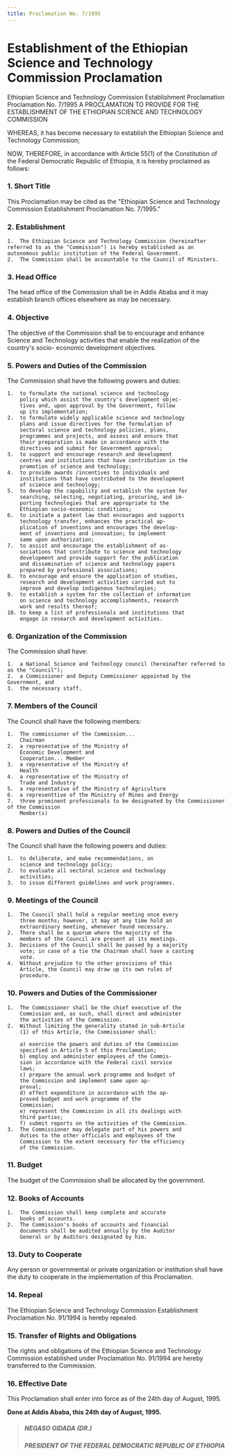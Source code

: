 ```yaml
---
title: Proclamation No. 7/1995
---
```


# Establishment of the Ethiopian Science and Technology Commission Proclamation

Ethiopian Science and Technology Commission
Establishment Proclamation
Proclamation No. 7/1995
A PROCLAMATION TO PROVIDE
FOR THE ESTABLISHMENT OF THE ETHIOPIAN
SCIENCE AND TECHNOLOGY COMMISSION

WHEREAS, it has become necessary to establish the
Ethiopian Science and Technology Commission;

NOW, THEREFORE, in accordance with Article 55(1)
of the Constitution of the Federal Democratic Republic of
Ethiopia, it is hereby proclaimed as follows:

### 1. Short Title

This Proclamation may be cited as the "Ethiopian Science and Technology Commission Establishment Proclamation
No. 7/1995."

### 2. Establishment

    1.  The Ethiopian Science and Technology Commission (hereinafter referred to as the "Commission") is hereby established as an autonomous public institution of the Federal Government.
    2.  The Commission shall be accountable to the Council of Ministers.

### 3. Head Office

The head office of the Commission shall be in Addis Ababa
and it may establish branch offices elsewhere as may be
necessary.

### 4. Objective

The objective of the Commission shall be to encourage and
enhance Science and Technology activities that enable the
realization of the country's socio- economic development
objectives.

### 5. Powers and Duties of the Commission

The Commission shall have the following powers and
duties:

    1.  to formulate the national science and technology
        policy which assist the country's development objec-
        tives and, upon approval by the Government, follow
        up its implementation;
    2.  to formulate widely applicable science and technology
        plans and issue directives for the formulation of
        sectoral science and technology policies, plans,
        programmes and projects, and assess and ensure that
        their preparation is made in accordance with the
        directives and submit for Government approval;
    3.  to support and encourage research and development
        centres and institutions that have contribution in the
        promotion of science and technology;
    4.  to provide awards /incentives to individuals and
        institutions that have contributed to the development
        of science and technology;
    5.  to develop the capability and establish the system for
        searching, selecting, negotiating, procuring, and im-
        porting technologies that are appropriate to the
        Ethiopian socio-economic conditions;
    6.  to initiate a patent law that encourages and supports
        technology transfer, enhances the practical ap-
        plication of inventions and encourages the develop-
        ment of inventions and innovation; to implement
        same upon authorization;
    7.  to assist and encourage the establishment of as-
        sociations that contribute to science and technology
        development and provide support for the publication
        and dissemination of science and technology papers
        prepared by professional associations;
    8.  to encourage and ensure the application of studies,
        research and development activities carried out to
        improve and develop indigenous technologies;
    9.  to establish a system for the collection of information
        on science and technology accomplishments, research
        work and results thereof;
    10. to keep a list of professionals and institutions that
        engage in research and development activities.

### 6. Organization of the Commission

The Commission shall have:

    1.  a National Science and Technology council (hereinafter referred to as the "Council");
    2.  a Commissioner and Deputy Commissioner appointed by the Government, and
    3.  the necessary staff.

### 7. Members of the Council

The Council shall have the following members:

    1.  The commissioner of the Commission...
        Chairman
    2.  a representative of the Ministry of
        Economic Development and
        Cooperation... Member
    3.  a representative of the Ministry of
        Health
    4.  a representative of the Ministry of
        Trade and Industry
    5.  a representative of the Ministry of Agriculture
    6.  a representtive of the Ministry of Mines and Energy
    7.  three prominent professionals to be designated by the Commissioner of the Commission
        Member(s)

### 8. Powers and Duties of the Council

The Council shall have the following powers and duties:

    1.  to deliberate, and make recommendations, on
        science and technology policy;
    2.  to evaluate all sectoral science and technology
        activities;
    3.  to issue different guidelines and work programmes.

### 9. Meetings of the Council

    1.  The Council shall hold a regular meeting once every
        three months; however, it may at any time hold an
        extraordinary meeting, whenever found necessary.
    2.  There shall be a quorum where the majority of the
        members of the Council are present at its meetings.
    3.  Decisions of the Council shall be passed by a majority
        vote; in case of a tie the Chairman shall have a casting
        vote.
    4.  Without prejudice to the other provisions of this
        Article, the Council may draw up its own rules of
        procedure.

### 10. Powers and Duties of the Commissioner

    1.  The Commissioner shall be the chief executive of the
        Commission and, as such, shall direct and administer
        the activities of the Commission.
    2.  Without limiting the generality stated in sub-Article
        (1) of this Article, the Commissioner shall:

        a) exercise the powers and duties of the Commission
        specified in Article 5 of this Proclamation;
        b) employ and administer employees of the Commis-
        sion in accordance with the Federal civil service
        laws;
        c) prepare the annual work programme and budget of
        the Commission and implement same upon ap-
        proval;
        d) effect expenditure in accordance with the ap-
        proved budget and work programme of the
        Commission;
        e) represent the Commission in all its dealings with
        third parties;
        f) submit reports on the activities of the Commission.
    3.  The Commissioner may delegate part of his powers and
        duties to the other officials and employees of the
        Commission to the extent necessary for the efficiency
        of the Commission.

### 11. Budget

The budget of the Commission shall be allocated by the
government.

### 12. Books of Accounts

    1.  The Commission shall keep complete and accurate
        books of accounts.
    2.  The Commission's books of accounts and financial
        documents shall be audited annually by the Auditor
        General or by Auditors designated by him.

### 13. Duty to Cooperate

Any person or governmental or private organization or
institution shall have the duty to cooperate in the
implementation of this Proclamation.

### 14. Repeal

The Ethiopian Science and Technology Commission
Establishment Proclamation No. 91/1994 is hereby
repealed.

### 15. Transfer of Rights and Obligations

The rights and obligations of the Ethiopian Science and
Technology Commission established under Proclamation
No. 91/1994 are hereby transferred to the Commission.

### 16. Effective Date

This Proclamation shall enter into force as of the 24th day
of August, 1995.

**Done at Addis Ababa, this 24th day of August, 1995.**

> ##### NEGASO GIDADA (DR.)
>
> ##### PRESIDENT OF THE FEDERAL DEMOCRATIC REPUBLIC OF ETHIOPIA